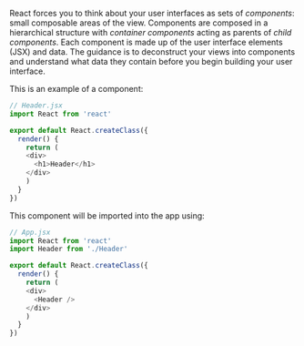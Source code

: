 React forces you to think about your user interfaces as sets of _components_: small composable areas of the view. Components are composed in a hierarchical structure with _container components_ acting as parents of _child components_. Each component is made up of the user interface elements (JSX) and data. The guidance is to deconstruct your views into components and understand what data they contain before you begin building your user interface. 

This is an example of a component:

```js
// Header.jsx
import React from 'react'

export default React.createClass({
  render() {
    return (
    <div>
      <h1>Header</h1>
    </div>
    )
  }
})
```

This component will be imported into the app using:

```js
// App.jsx
import React from 'react'
import Header from './Header'

export default React.createClass({
  render() {
    return (
    <div>
      <Header />
    </div>
    )
  }
})
```
